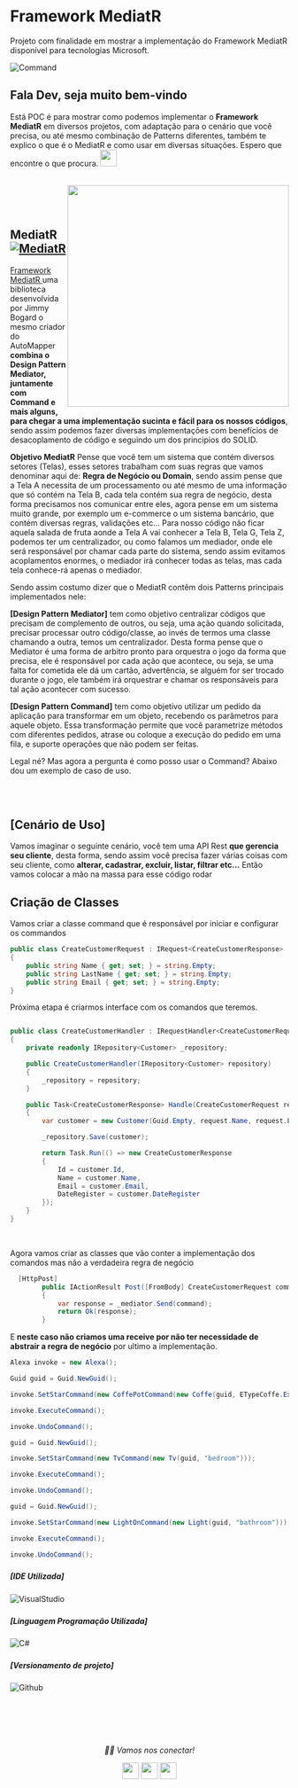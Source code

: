 # Framework MediatR 

Projeto com finalidade em mostrar a implementação do Framework MediatR disponível para tecnologias Microsoft.

![Command](https://refactoring.guru/images/patterns/content/command/command-comic-1.png?id=551df832f445080976f3116e0dc120c9)


### <h2>Fala Dev, seja muito bem-vindo
   Está POC é para mostrar como podemos implementar o <b>Framework MediatR</b> em diversos projetos, com adaptação para o cenário que você precisa, ou até mesmo combinação de Patterns diferentes, também te explico o que é o MediatR e como usar em diversas situações. Espero que encontre o que procura. <img src="https://media.giphy.com/media/WUlplcMpOCEmTGBtBW/giphy.gif" width="30"> 
</em></p></h5>
  
  </br>
  


<img align="right" src="https://refactoring.guru/images/patterns/content/command/command-pt-br.png?id=36096f8c2cd7783284eb80ce92db1a96" width="400" height="400"/>


</br></br>

### <h2>MediatR <a href="https://github.com/jbogard/MediatR" target="_blank"><img alt="MediatR" src="https://img.shields.io/badge/MediatR-blue?style=flat&logo=google-chrome"></a>

 <a href="https://jimmybogard.com/tag/mediatr/" target="_blank">Framework MediatR </a> uma biblioteca desenvolvida por Jimmy Bogard o mesmo criador do AutoMapper <b> combina o Design Pattern Mediator, juntamente com Command e mais alguns, para chegar a uma implementação sucinta e fácil para os nossos códigos</b>, sendo assim podemos fazer diversas implementações com benefícios de desacoplamento de código e seguindo um dos principios do SOLID.
 
<b>Objetivo MediatR</b> Pense que você tem um sistema que contém diversos setores (Telas), esses setores trabalham com suas regras que vamos denominar aqui de: <b>Regra de Negócio ou Domain</b>, sendo assim pense que a Tela A necessita de um processamento ou até mesmo de uma informação que só contém na Tela B, cada tela contém sua regra de negócio, desta forma precisamos nos comunicar entre eles, agora pense em um sistema muito grande, por exemplo um e-commerce o um sistema bancário, que contém diversas regras, validações etc... Para nosso código não ficar aquela salada de fruta aonde a Tela A vai conhecer a Tela B, Tela G, Tela Z, podemos ter um centralizador, ou como falamos um mediador, onde ele será responsável por chamar cada parte do sistema, sendo assim evitamos acoplamentos enormes, o mediador irá conhecer todas as telas, mas cada tela conhece-rá apenas o mediador.
   
Sendo assim costumo dizer que o MediatR contêm dois Patterns principais implementados nele:
   
   <b>[Design Pattern Mediator]</b> tem como objetivo centralizar códigos que precisam de complemento de outros, ou seja, uma ação quando solicitada, precisar processar outro código/classe, ao invés de termos uma classe chamando a outra, temos um centralizador. Desta forma pense que o Mediator é uma forma de arbitro pronto para orquestra o jogo da forma que precisa, ele é responsável por cada ação que acontece, ou seja, se uma falta for cometida ele dá um cartão, advertência, se alguém for ser trocado durante o jogo, ele também irá orquestrar e chamar os responsáveis para tal ação acontecer com sucesso.
   
   <b>[Design Pattern Command]</b> tem como objetivo utilizar um pedido da aplicação para transformar em um objeto, recebendo os parâmetros para aquele objeto. Essa transformação permite que você parametrize métodos com diferentes pedidos, atrase ou coloque a execução do pedido em uma fila, e suporte operações que não podem ser feitas.   

Legal né? Mas agora a pergunta é como posso usar o Command? Abaixo dou um exemplo de caso de uso.

</br></br>

### <h2>[Cenário de Uso]
Vamos imaginar o seguinte cenário, você tem uma API Rest <b>que gerencia seu cliente</b>, desta forma, sendo assim você precisa fazer várias coisas com seu cliente, como <b>alterar, cadastrar, excluir, listar, filtrar etc...</b> Então vamos colocar a mão na massa para esse código rodar

### <h2> Criação de Classes

Vamos criar a classe command que é responsável por iniciar e configurar os commandos
```C#
public class CreateCustomerRequest : IRequest<CreateCustomerResponse>
{
    public string Name { get; set; } = string.Empty;
    public string LastName { get; set; } = string.Empty;
    public string Email { get; set; } = string.Empty;
}
```

Próxima etapa é criarmos interface com os comandos que teremos.
```C#

public class CreateCustomerHandler : IRequestHandler<CreateCustomerRequest, CreateCustomerResponse>
{
    private readonly IRepository<Customer> _repository;

    public CreateCustomerHandler(IRepository<Customer> repository)
    {
        _repository = repository;
    }

    public Task<CreateCustomerResponse> Handle(CreateCustomerRequest request, CancellationToken cancellationToken)
    {
        var customer = new Customer(Guid.Empty, request.Name, request.LastName, request.Email);

        _repository.Save(customer);

        return Task.Run(() => new CreateCustomerResponse
        {
            Id = customer.Id,
            Name = customer.Name,
            Email = customer.Email,
            DateRegister = customer.DateRegister
        });
    }
}
```
</br>

Agora vamos criar as classes que vão conter a implementação dos comandos mas não a verdadeira regra de negócio
```C#
  [HttpPost]
        public IActionResult Post([FromBody] CreateCustomerRequest command)
        {
            var response = _mediator.Send(command);
            return Ok(response);
        }
```

E <b> neste caso não criamos uma receive por não ter necessidade de abstrair a regra de negócio</b> por ultimo a implementação.

```C#
Alexa invoke = new Alexa();

Guid guid = Guid.NewGuid();

invoke.SetStarCommand(new CoffePotCommand(new Coffe(guid, ETypeCoffe.Express)));

invoke.ExecuteCommand();

invoke.UndoCommand();

guid = Guid.NewGuid();

invoke.SetStarCommand(new TvCommand(new Tv(guid, "bedroom")));

invoke.ExecuteCommand();

invoke.UndoCommand();

guid = Guid.NewGuid();

invoke.SetStarCommand(new LightOnCommand(new Light(guid, "bathroom")));

invoke.ExecuteCommand();

invoke.UndoCommand();

```


### <h5> [IDE Utilizada]</h5>
![VisualStudio](https://img.shields.io/badge/Visual_Studio_2019-000000?style=for-the-badge&logo=visual%20studio&logoColor=purple)

### <h5> [Linguagem Programação Utilizada]</h5>
![C#](https://img.shields.io/badge/C%23-000000?style=for-the-badge&logo=c-sharp&logoColor=purple)

### <h5> [Versionamento de projeto] </h5>
![Github](http://img.shields.io/badge/-Github-000000?style=for-the-badge&logo=Github&logoColor=green)

</br></br></br></br>


<p align="center">
  <i>🤝🏻 Vamos nos conectar!</i>

  <p align="center">
    <a href="https://www.linkedin.com/in/gusta-nascimento/" alt="Linkedin"><img src="https://github.com/nitish-awasthi/nitish-awasthi/blob/master/174857.png" height="30" width="30"></a>
    <a href="https://www.instagram.com/gusta.nascimento/" alt="Instagram"><img src="https://github.com/nitish-awasthi/nitish-awasthi/blob/master/instagram-logo-png-transparent-background-hd-3.png" height="30" width="30"></a>
    <a href="mailto:caous.g@gmail.com" alt="E-mail"><img src="https://github.com/nitish-awasthi/nitish-awasthi/blob/master/gmail-512.webp" height="30" width="30"></a>   
  </p>
